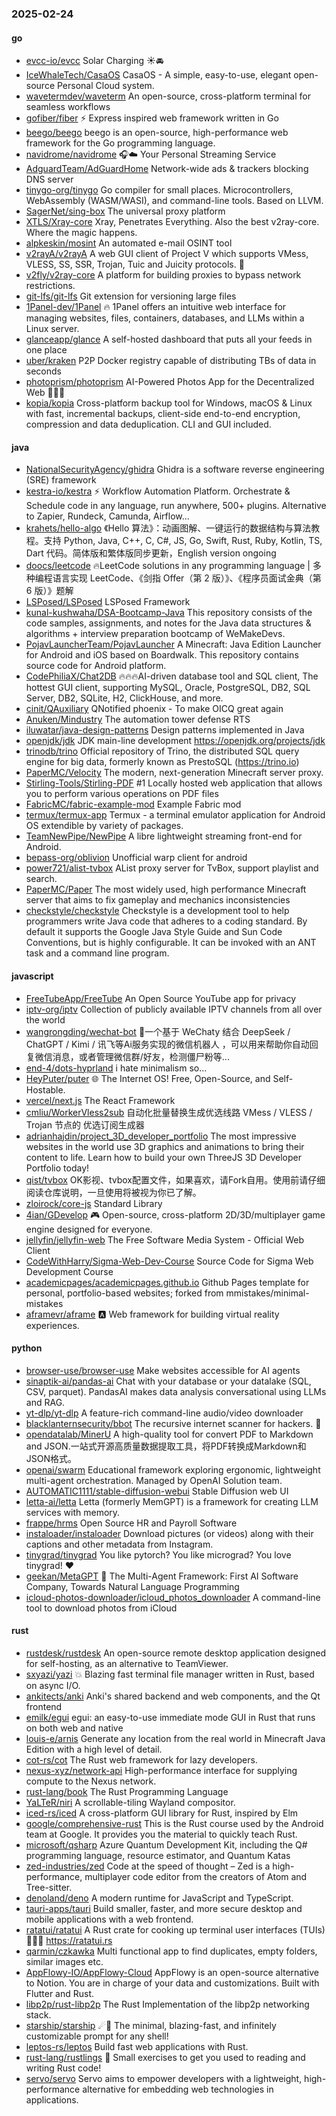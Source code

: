 ### 2025-02-24

#### go
* [evcc-io/evcc](https://github.com/evcc-io/evcc) Solar Charging ☀️🚘
* [IceWhaleTech/CasaOS](https://github.com/IceWhaleTech/CasaOS) CasaOS - A simple, easy-to-use, elegant open-source Personal Cloud system.
* [wavetermdev/waveterm](https://github.com/wavetermdev/waveterm) An open-source, cross-platform terminal for seamless workflows
* [gofiber/fiber](https://github.com/gofiber/fiber) ⚡️ Express inspired web framework written in Go
* [beego/beego](https://github.com/beego/beego) beego is an open-source, high-performance web framework for the Go programming language.
* [navidrome/navidrome](https://github.com/navidrome/navidrome) 🎧☁️ Your Personal Streaming Service
* [AdguardTeam/AdGuardHome](https://github.com/AdguardTeam/AdGuardHome) Network-wide ads & trackers blocking DNS server
* [tinygo-org/tinygo](https://github.com/tinygo-org/tinygo) Go compiler for small places. Microcontrollers, WebAssembly (WASM/WASI), and command-line tools. Based on LLVM.
* [SagerNet/sing-box](https://github.com/SagerNet/sing-box) The universal proxy platform
* [XTLS/Xray-core](https://github.com/XTLS/Xray-core) Xray, Penetrates Everything. Also the best v2ray-core. Where the magic happens.
* [alpkeskin/mosint](https://github.com/alpkeskin/mosint) An automated e-mail OSINT tool
* [v2rayA/v2rayA](https://github.com/v2rayA/v2rayA) A web GUI client of Project V which supports VMess, VLESS, SS, SSR, Trojan, Tuic and Juicity protocols. 🚀
* [v2fly/v2ray-core](https://github.com/v2fly/v2ray-core) A platform for building proxies to bypass network restrictions.
* [git-lfs/git-lfs](https://github.com/git-lfs/git-lfs) Git extension for versioning large files
* [1Panel-dev/1Panel](https://github.com/1Panel-dev/1Panel) 🔥 1Panel offers an intuitive web interface for managing websites, files, containers, databases, and LLMs within a Linux server.
* [glanceapp/glance](https://github.com/glanceapp/glance) A self-hosted dashboard that puts all your feeds in one place
* [uber/kraken](https://github.com/uber/kraken) P2P Docker registry capable of distributing TBs of data in seconds
* [photoprism/photoprism](https://github.com/photoprism/photoprism) AI-Powered Photos App for the Decentralized Web 🌈💎✨
* [kopia/kopia](https://github.com/kopia/kopia) Cross-platform backup tool for Windows, macOS & Linux with fast, incremental backups, client-side end-to-end encryption, compression and data deduplication. CLI and GUI included.

#### java
* [NationalSecurityAgency/ghidra](https://github.com/NationalSecurityAgency/ghidra) Ghidra is a software reverse engineering (SRE) framework
* [kestra-io/kestra](https://github.com/kestra-io/kestra) ⚡ Workflow Automation Platform. Orchestrate & Schedule code in any language, run anywhere, 500+ plugins. Alternative to Zapier, Rundeck, Camunda, Airflow...
* [krahets/hello-algo](https://github.com/krahets/hello-algo) 《Hello 算法》：动画图解、一键运行的数据结构与算法教程。支持 Python, Java, C++, C, C#, JS, Go, Swift, Rust, Ruby, Kotlin, TS, Dart 代码。简体版和繁体版同步更新，English version ongoing
* [doocs/leetcode](https://github.com/doocs/leetcode) 🔥LeetCode solutions in any programming language | 多种编程语言实现 LeetCode、《剑指 Offer（第 2 版）》、《程序员面试金典（第 6 版）》题解
* [LSPosed/LSPosed](https://github.com/LSPosed/LSPosed) LSPosed Framework
* [kunal-kushwaha/DSA-Bootcamp-Java](https://github.com/kunal-kushwaha/DSA-Bootcamp-Java) This repository consists of the code samples, assignments, and notes for the Java data structures & algorithms + interview preparation bootcamp of WeMakeDevs.
* [PojavLauncherTeam/PojavLauncher](https://github.com/PojavLauncherTeam/PojavLauncher) A Minecraft: Java Edition Launcher for Android and iOS based on Boardwalk. This repository contains source code for Android platform.
* [CodePhiliaX/Chat2DB](https://github.com/CodePhiliaX/Chat2DB) 🔥🔥🔥AI-driven database tool and SQL client, The hottest GUI client, supporting MySQL, Oracle, PostgreSQL, DB2, SQL Server, DB2, SQLite, H2, ClickHouse, and more.
* [cinit/QAuxiliary](https://github.com/cinit/QAuxiliary) QNotified phoenix - To make OICQ great again
* [Anuken/Mindustry](https://github.com/Anuken/Mindustry) The automation tower defense RTS
* [iluwatar/java-design-patterns](https://github.com/iluwatar/java-design-patterns) Design patterns implemented in Java
* [openjdk/jdk](https://github.com/openjdk/jdk) JDK main-line development https://openjdk.org/projects/jdk
* [trinodb/trino](https://github.com/trinodb/trino) Official repository of Trino, the distributed SQL query engine for big data, formerly known as PrestoSQL (https://trino.io)
* [PaperMC/Velocity](https://github.com/PaperMC/Velocity) The modern, next-generation Minecraft server proxy.
* [Stirling-Tools/Stirling-PDF](https://github.com/Stirling-Tools/Stirling-PDF) #1 Locally hosted web application that allows you to perform various operations on PDF files
* [FabricMC/fabric-example-mod](https://github.com/FabricMC/fabric-example-mod) Example Fabric mod
* [termux/termux-app](https://github.com/termux/termux-app) Termux - a terminal emulator application for Android OS extendible by variety of packages.
* [TeamNewPipe/NewPipe](https://github.com/TeamNewPipe/NewPipe) A libre lightweight streaming front-end for Android.
* [bepass-org/oblivion](https://github.com/bepass-org/oblivion) Unofficial warp client for android
* [power721/alist-tvbox](https://github.com/power721/alist-tvbox) AList proxy server for TvBox, support playlist and search.
* [PaperMC/Paper](https://github.com/PaperMC/Paper) The most widely used, high performance Minecraft server that aims to fix gameplay and mechanics inconsistencies
* [checkstyle/checkstyle](https://github.com/checkstyle/checkstyle) Checkstyle is a development tool to help programmers write Java code that adheres to a coding standard. By default it supports the Google Java Style Guide and Sun Code Conventions, but is highly configurable. It can be invoked with an ANT task and a command line program.

#### javascript
* [FreeTubeApp/FreeTube](https://github.com/FreeTubeApp/FreeTube) An Open Source YouTube app for privacy
* [iptv-org/iptv](https://github.com/iptv-org/iptv) Collection of publicly available IPTV channels from all over the world
* [wangrongding/wechat-bot](https://github.com/wangrongding/wechat-bot) 🤖一个基于 WeChaty 结合 DeepSeek / ChatGPT / Kimi / 讯飞等Ai服务实现的微信机器人 ，可以用来帮助你自动回复微信消息，或者管理微信群/好友，检测僵尸粉等...
* [end-4/dots-hyprland](https://github.com/end-4/dots-hyprland) i hate minimalism so...
* [HeyPuter/puter](https://github.com/HeyPuter/puter) 🌐 The Internet OS! Free, Open-Source, and Self-Hostable.
* [vercel/next.js](https://github.com/vercel/next.js) The React Framework
* [cmliu/WorkerVless2sub](https://github.com/cmliu/WorkerVless2sub) 自动化批量替换生成优选线路 VMess / VLESS / Trojan 节点的 优选订阅生成器
* [adrianhajdin/project_3D_developer_portfolio](https://github.com/adrianhajdin/project_3D_developer_portfolio) The most impressive websites in the world use 3D graphics and animations to bring their content to life. Learn how to build your own ThreeJS 3D Developer Portfolio today!
* [qist/tvbox](https://github.com/qist/tvbox) OK影视、tvbox配置文件，如果喜欢，请Fork自用。使用前请仔细阅读仓库说明，一旦使用将被视为你已了解。
* [zloirock/core-js](https://github.com/zloirock/core-js) Standard Library
* [4ian/GDevelop](https://github.com/4ian/GDevelop) 🎮 Open-source, cross-platform 2D/3D/multiplayer game engine designed for everyone.
* [jellyfin/jellyfin-web](https://github.com/jellyfin/jellyfin-web) The Free Software Media System - Official Web Client
* [CodeWithHarry/Sigma-Web-Dev-Course](https://github.com/CodeWithHarry/Sigma-Web-Dev-Course) Source Code for Sigma Web Development Course
* [academicpages/academicpages.github.io](https://github.com/academicpages/academicpages.github.io) Github Pages template for personal, portfolio-based websites; forked from mmistakes/minimal-mistakes
* [aframevr/aframe](https://github.com/aframevr/aframe) 🅰️ Web framework for building virtual reality experiences.

#### python
* [browser-use/browser-use](https://github.com/browser-use/browser-use) Make websites accessible for AI agents
* [sinaptik-ai/pandas-ai](https://github.com/sinaptik-ai/pandas-ai) Chat with your database or your datalake (SQL, CSV, parquet). PandasAI makes data analysis conversational using LLMs and RAG.
* [yt-dlp/yt-dlp](https://github.com/yt-dlp/yt-dlp) A feature-rich command-line audio/video downloader
* [blacklanternsecurity/bbot](https://github.com/blacklanternsecurity/bbot) The recursive internet scanner for hackers. 🧡
* [opendatalab/MinerU](https://github.com/opendatalab/MinerU) A high-quality tool for convert PDF to Markdown and JSON.一站式开源高质量数据提取工具，将PDF转换成Markdown和JSON格式。
* [openai/swarm](https://github.com/openai/swarm) Educational framework exploring ergonomic, lightweight multi-agent orchestration. Managed by OpenAI Solution team.
* [AUTOMATIC1111/stable-diffusion-webui](https://github.com/AUTOMATIC1111/stable-diffusion-webui) Stable Diffusion web UI
* [letta-ai/letta](https://github.com/letta-ai/letta) Letta (formerly MemGPT) is a framework for creating LLM services with memory.
* [frappe/hrms](https://github.com/frappe/hrms) Open Source HR and Payroll Software
* [instaloader/instaloader](https://github.com/instaloader/instaloader) Download pictures (or videos) along with their captions and other metadata from Instagram.
* [tinygrad/tinygrad](https://github.com/tinygrad/tinygrad) You like pytorch? You like micrograd? You love tinygrad! ❤️
* [geekan/MetaGPT](https://github.com/geekan/MetaGPT) 🌟 The Multi-Agent Framework: First AI Software Company, Towards Natural Language Programming
* [icloud-photos-downloader/icloud_photos_downloader](https://github.com/icloud-photos-downloader/icloud_photos_downloader) A command-line tool to download photos from iCloud

#### rust
* [rustdesk/rustdesk](https://github.com/rustdesk/rustdesk) An open-source remote desktop application designed for self-hosting, as an alternative to TeamViewer.
* [sxyazi/yazi](https://github.com/sxyazi/yazi) 💥 Blazing fast terminal file manager written in Rust, based on async I/O.
* [ankitects/anki](https://github.com/ankitects/anki) Anki's shared backend and web components, and the Qt frontend
* [emilk/egui](https://github.com/emilk/egui) egui: an easy-to-use immediate mode GUI in Rust that runs on both web and native
* [louis-e/arnis](https://github.com/louis-e/arnis) Generate any location from the real world in Minecraft Java Edition with a high level of detail.
* [cot-rs/cot](https://github.com/cot-rs/cot) The Rust web framework for lazy developers.
* [nexus-xyz/network-api](https://github.com/nexus-xyz/network-api) High-performance interface for supplying compute to the Nexus network.
* [rust-lang/book](https://github.com/rust-lang/book) The Rust Programming Language
* [YaLTeR/niri](https://github.com/YaLTeR/niri) A scrollable-tiling Wayland compositor.
* [iced-rs/iced](https://github.com/iced-rs/iced) A cross-platform GUI library for Rust, inspired by Elm
* [google/comprehensive-rust](https://github.com/google/comprehensive-rust) This is the Rust course used by the Android team at Google. It provides you the material to quickly teach Rust.
* [microsoft/qsharp](https://github.com/microsoft/qsharp) Azure Quantum Development Kit, including the Q# programming language, resource estimator, and Quantum Katas
* [zed-industries/zed](https://github.com/zed-industries/zed) Code at the speed of thought – Zed is a high-performance, multiplayer code editor from the creators of Atom and Tree-sitter.
* [denoland/deno](https://github.com/denoland/deno) A modern runtime for JavaScript and TypeScript.
* [tauri-apps/tauri](https://github.com/tauri-apps/tauri) Build smaller, faster, and more secure desktop and mobile applications with a web frontend.
* [ratatui/ratatui](https://github.com/ratatui/ratatui) A Rust crate for cooking up terminal user interfaces (TUIs) 👨‍🍳🐀 https://ratatui.rs
* [qarmin/czkawka](https://github.com/qarmin/czkawka) Multi functional app to find duplicates, empty folders, similar images etc.
* [AppFlowy-IO/AppFlowy-Cloud](https://github.com/AppFlowy-IO/AppFlowy-Cloud) AppFlowy is an open-source alternative to Notion. You are in charge of your data and customizations. Built with Flutter and Rust.
* [libp2p/rust-libp2p](https://github.com/libp2p/rust-libp2p) The Rust Implementation of the libp2p networking stack.
* [starship/starship](https://github.com/starship/starship) ☄🌌️ The minimal, blazing-fast, and infinitely customizable prompt for any shell!
* [leptos-rs/leptos](https://github.com/leptos-rs/leptos) Build fast web applications with Rust.
* [rust-lang/rustlings](https://github.com/rust-lang/rustlings) 🦀 Small exercises to get you used to reading and writing Rust code!
* [servo/servo](https://github.com/servo/servo) Servo aims to empower developers with a lightweight, high-performance alternative for embedding web technologies in applications.
